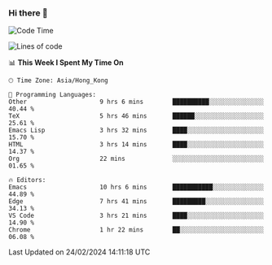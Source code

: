 ### Hi there 👋

<!--
**nicehiro/nicehiro** is a ✨ _special_ ✨ repository because its `README.md` (this file) appears on your GitHub profile.

Here are some ideas to get you started:

- 🔭 I’m currently working on ...
- 🌱 I’m currently learning ...
- 👯 I’m looking to collaborate on ...
- 🤔 I’m looking for help with ...
- 💬 Ask me about ...
- 📫 How to reach me: ...
- 😄 Pronouns: ...
- ⚡ Fun fact: ...
-->

<!--START_SECTION:waka-->
![Code Time](http://img.shields.io/badge/Code%20Time-254%20hrs%2024%20mins-blue)

![Lines of code](https://img.shields.io/badge/From%20Hello%20World%20I%27ve%20Written-2.6%20million%20lines%20of%20code-blue)

📊 **This Week I Spent My Time On** 

```text
🕑︎ Time Zone: Asia/Hong_Kong

💬 Programming Languages: 
Other                    9 hrs 6 mins        ██████████░░░░░░░░░░░░░░░   40.44 % 
TeX                      5 hrs 46 mins       ██████░░░░░░░░░░░░░░░░░░░   25.61 % 
Emacs Lisp               3 hrs 32 mins       ████░░░░░░░░░░░░░░░░░░░░░   15.70 % 
HTML                     3 hrs 14 mins       ████░░░░░░░░░░░░░░░░░░░░░   14.37 % 
Org                      22 mins             ░░░░░░░░░░░░░░░░░░░░░░░░░   01.65 % 

🔥 Editors: 
Emacs                    10 hrs 6 mins       ███████████░░░░░░░░░░░░░░   44.89 % 
Edge                     7 hrs 41 mins       █████████░░░░░░░░░░░░░░░░   34.13 % 
VS Code                  3 hrs 21 mins       ████░░░░░░░░░░░░░░░░░░░░░   14.90 % 
Chrome                   1 hr 22 mins        ██░░░░░░░░░░░░░░░░░░░░░░░   06.08 % 
```


 Last Updated on 24/02/2024 14:11:18 UTC
<!--END_SECTION:waka-->
